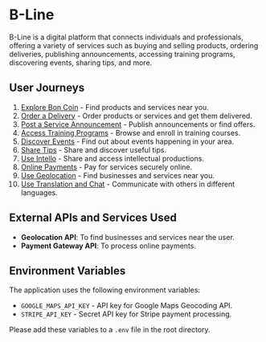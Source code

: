 # B-Line

B-Line is a digital platform that connects individuals and professionals, offering a variety of services such as buying and selling products, ordering deliveries, publishing announcements, accessing training programs, discovering events, sharing tips, and more.

## User Journeys

1. [Explore Bon Coin](docs/journeys/explore-bon-coin.md) - Find products and services near you.
2. [Order a Delivery](docs/journeys/order-delivery.md) - Order products or services and get them delivered.
3. [Post a Service Announcement](docs/journeys/post-service-announcement.md) - Publish announcements or find offers.
4. [Access Training Programs](docs/journeys/access-training.md) - Browse and enroll in training courses.
5. [Discover Events](docs/journeys/discover-events.md) - Find out about events happening in your area.
6. [Share Tips](docs/journeys/share-tips.md) - Share and discover useful tips.
7. [Use Intello](docs/journeys/use-intello.md) - Share and access intellectual productions.
8. [Online Payments](docs/journeys/online-payments.md) - Pay for services securely online.
9. [Use Geolocation](docs/journeys/use-geolocation.md) - Find businesses and services near you.
10. [Use Translation and Chat](docs/journeys/use-translation-and-chat.md) - Communicate with others in different languages.

## External APIs and Services Used

- **Geolocation API**: To find businesses and services near the user.
- **Payment Gateway API**: To process online payments.

## Environment Variables

The application uses the following environment variables:

- `GOOGLE_MAPS_API_KEY` - API key for Google Maps Geocoding API.
- `STRIPE_API_KEY` - Secret API key for Stripe payment processing.

Please add these variables to a `.env` file in the root directory.
